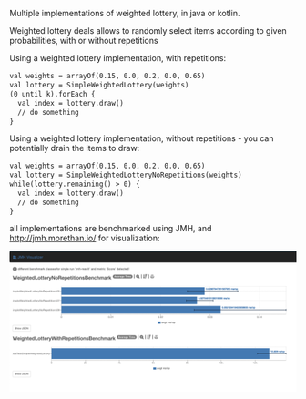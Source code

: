 Multiple implementations of weighted lottery, in java or kotlin.

Weighted lottery deals allows to randomly select items according to given probabilities, with or without repetitions

Using a weighted lottery implementation, with repetitions:
```
val weights = arrayOf(0.15, 0.0, 0.2, 0.0, 0.65)
val lottery = SimpleWeightedLottery(weights)
(0 until k).forEach {
  val index = lottery.draw()
  // do something
}
```
Using a weighted lottery implementation, without repetitions - you can potentially drain the items to draw:
```
val weights = arrayOf(0.15, 0.0, 0.2, 0.0, 0.65)
val lottery = SimpleWeightedLotteryNoRepetitions(weights)
while(lottery.remaining() > 0) {
  val index = lottery.draw()
  // do something
}
```

all implementations are benchmarked using JMH, and http://jmh.morethan.io/ for visualization:

![Alt text](/benchmark.png "Benchmark")

